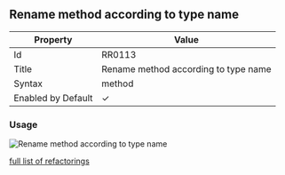 ## Rename method according to type name

| Property           | Value                                |
| ------------------ | ------------------------------------ |
| Id                 | RR0113                               |
| Title              | Rename method according to type name |
| Syntax             | method                               |
| Enabled by Default | &#x2713;                             |

### Usage

![Rename method according to type name](../../images/refactorings/RenameMethodAccordingToTypeName.png)

[full list of refactorings](Refactorings.md)